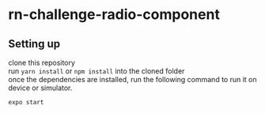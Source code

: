 # rn-challenge-radio-component

## Setting up  

clone this repository  
run `yarn install` or `npm install` into the cloned folder  
once the dependencies are installed, run the following command to run it on device or simulator.

```bash
expo start
```
